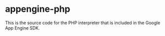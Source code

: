appengine-php
=============

This is the source code for the PHP interpreter that is included in the Google App Engine SDK.
